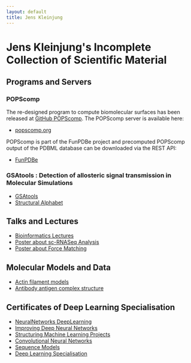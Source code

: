 ```yaml
---
layout: default
title: Jens Kleinjung 
---
```


# Jens Kleinjung's Incomplete Collection of Scientific Material

## Programs and Servers
### POPScomp
The re-designed program to compute biomolecular surfaces has been released at
[GitHub POPScomp](https://github.com/Fraternalilab/POPScomp).
The POPScomp server is available here:
* [popscomp.org](http://popscomp.org:3838)

POPScomp is part of the FunPDBe project and precomputed POPScomp output of the PDBML database
can be downloaded via the REST API:
* [FunPDBe](https://www.ebi.ac.uk/pdbe/funpdbe/)

### GSAtools : Detection of allosteric signal transmission in Molecular Simulations 
* [GSAtools](https://github.com/jkleinj/GSAtools)
* [Structural Alphabet](https://github.com/jkleinj/M32K25)

## Talks and Lectures
* [Bioinformatics Lectures](https://github.com/jkleinj/Bioinformatics_lectures)
* [Poster about sc-RNASeq Analysis](https://github.com/jkleinj/Latex_poster_ISMB_2017_Prague)
* [Poster about Force Matching](https://github.com/jkleinj/Latex_poster_ISMB_2016_Orlando)

## Molecular Models and Data
* [Actin filament models](https://github.com/jkleinj/AFMmodels)
* [Antibody antigen complex structure](http://www.rcsb.org/pdb/explore/explore.do?structureId=1f3r)

## Certificates of Deep Learning Specialisation
* [NeuralNetworks DeepLearning](https://github.com/jkleinj/jkleinj.github.io/blob/master/docs/NeuralNetworks_DeepLearning_Certificate.pdf)
* [Improving Deep Neural Networks](https://github.com/jkleinj/jkleinj.github.io/blob/master/docs/ImprovingDeepNeuralNetworks_Certificate.pdf)
* [Structuring Machine Learning Projects](https://github.com/jkleinj/jkleinj.github.io/blob/master/docs/StructuringMachineLearningProjects_Certificate.pdf)
* [Convolutional Neural Networks](https://github.com/jkleinj/jkleinj.github.io/blob/master/docs/ConvolutionalNeuralNetworks_Certificate.pdf)
* [Sequence Models](https://github.com/jkleinj/jkleinj.github.io/blob/master/docs/SequenceModels_Certificate.pdf)
* [Deep Learning Specialisation](https://github.com/jkleinj/jkleinj.github.io/blob/master/docs/DeepLearningSpecialisation_Certificate.pdf)
